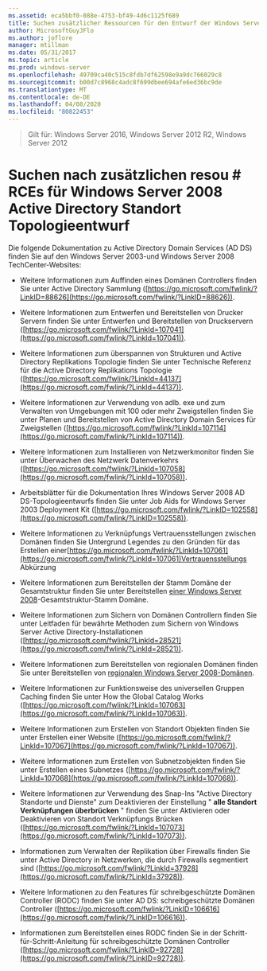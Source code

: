 ```yaml
---
ms.assetid: eca5bbf0-088e-4753-bf49-4d6c1125f689
title: Suchen zusätzlicher Ressourcen für den Entwurf der Windows Server 2008 Active Directory-Standorttopologie
author: MicrosoftGuyJFlo
ms.author: joflore
manager: mtillman
ms.date: 05/31/2017
ms.topic: article
ms.prod: windows-server
ms.openlocfilehash: 49709ca40c515c8fdb7df62598e9a9dc766029c8
ms.sourcegitcommit: b00d7c8968c4adc8f699dbee694afe6ed36bc9de
ms.translationtype: MT
ms.contentlocale: de-DE
ms.lasthandoff: 04/08/2020
ms.locfileid: "80822453"
---
```

>Gilt für: Windows Server 2016, Windows Server 2012 R2, Windows Server 2012

# <a name="finding-additional-resources-for-windows-server-2008-active-directory-site-topology-design"></a>Suchen nach zusätzlichen resou # RCEs für Windows Server 2008 Active Directory Standort Topologieentwurf

Die folgende Dokumentation zu Active Directory Domain Services (AD DS) finden Sie auf den Windows Server 2003-und Windows Server 2008 TechCenter-Websites:  
  
-   Weitere Informationen zum Auffinden eines Domänen Controllers finden Sie unter Active Directory Sammlung ([https://go.microsoft.com/fwlink/?LinkID=88626](https://go.microsoft.com/fwlink/?LinkID=88626)).  
  
-   Weitere Informationen zum Entwerfen und Bereitstellen von Drucker Servern finden Sie unter Entwerfen und Bereitstellen von Druckservern ([https://go.microsoft.com/fwlink/?LinkId=107041](https://go.microsoft.com/fwlink/?LinkId=107041)).  
  
-   Weitere Informationen zum überspannen von Strukturen und Active Directory Replikations Topologie finden Sie unter Technische Referenz für die Active Directory Replikations Topologie ([https://go.microsoft.com/fwlink/?LinkId=44137](https://go.microsoft.com/fwlink/?LinkId=44137)).  
  
-   Weitere Informationen zur Verwendung von adlb. exe und zum Verwalten von Umgebungen mit 100 oder mehr Zweigstellen finden Sie unter Planen und Bereitstellen von Active Directory Domain Services für Zweigstellen ([https://go.microsoft.com/fwlink/?LinkId=107114](https://go.microsoft.com/fwlink/?LinkId=107114)).  
  
-   Weitere Informationen zum Installieren von Netzwerkmonitor finden Sie unter Überwachen des Netzwerk Datenverkehrs ([https://go.microsoft.com/fwlink/?LinkId=107058](https://go.microsoft.com/fwlink/?LinkId=107058)).  
  
-   Arbeitsblätter für die Dokumentation Ihres Windows Server 2008 AD DS-Topologieentwurfs finden Sie unter Job Aids for Windows Server 2003 Deployment Kit ([https://go.microsoft.com/fwlink/?LinkID=102558](https://go.microsoft.com/fwlink/?LinkID=102558)).  
  
-   Weitere Informationen zu Verknüpfungs Vertrauensstellungen zwischen Domänen finden Sie Untergrund Legendes zu den Gründen für das Erstellen einer[https://go.microsoft.com/fwlink/?LinkId=107061](https://go.microsoft.com/fwlink/?LinkId=107061)Vertrauensstellungs Abkürzung  
  
-   Weitere Informationen zum Bereitstellen der Stamm Domäne der Gesamtstruktur finden Sie unter Bereitstellen [einer Windows Server 2008](https://technet.microsoft.com/library/cc731174.aspx)-Gesamtstruktur-Stamm Domäne.  
  
-   Weitere Informationen zum Sichern von Domänen Controllern finden Sie unter Leitfaden für bewährte Methoden zum Sichern von Windows Server Active Directory-Installationen ([https://go.microsoft.com/fwlink/?LinkId=28521](https://go.microsoft.com/fwlink/?LinkId=28521)).  
  
-   Weitere Informationen zum Bereitstellen von regionalen Domänen finden Sie unter Bereitstellen von [regionalen Windows Server 2008-Domänen](https://technet.microsoft.com/library/cc755118.aspx).  
  
-   Weitere Informationen zur Funktionsweise des universellen Gruppen Caching finden Sie unter How the Global Catalog Works ([https://go.microsoft.com/fwlink/?LinkId=107063](https://go.microsoft.com/fwlink/?LinkId=107063)).  
  
-   Weitere Informationen zum Erstellen von Standort Objekten finden Sie unter Erstellen einer Website ([https://go.microsoft.com/fwlink/?LinkId=107067](https://go.microsoft.com/fwlink/?LinkId=107067)).  
  
-   Weitere Informationen zum Erstellen von Subnetzobjekten finden Sie unter Erstellen eines Subnetzes ([https://go.microsoft.com/fwlink/?LinkId=107068](https://go.microsoft.com/fwlink/?LinkId=107068)).  
  
-   Weitere Informationen zur Verwendung des Snap-Ins "Active Directory Standorte und Dienste" zum Deaktivieren der Einstellung " **alle Standort Verknüpfungen überbrücken** " finden Sie unter Aktivieren oder Deaktivieren von Standort Verknüpfungs Brücken ([https://go.microsoft.com/fwlink/?LinkId=107073](https://go.microsoft.com/fwlink/?LinkId=107073)).  
  
-   Informationen zum Verwalten der Replikation über Firewalls finden Sie unter Active Directory in Netzwerken, die durch Firewalls segmentiert sind ([https://go.microsoft.com/fwlink/?LinkId=37928](https://go.microsoft.com/fwlink/?LinkId=37928)).  
  
-   Weitere Informationen zu den Features für schreibgeschützte Domänen Controller (RODC) finden Sie unter AD DS: schreibgeschützte Domänen Controller ([https://go.microsoft.com/fwlink/?LinkID=106616](https://go.microsoft.com/fwlink/?LinkID=106616)).  
  
-   Informationen zum Bereitstellen eines RODC finden Sie in der Schritt-für-Schritt-Anleitung für schreibgeschützte Domänen Controller ([https://go.microsoft.com/fwlink/?LinkID=92728](https://go.microsoft.com/fwlink/?LinkID=92728)).  
  


